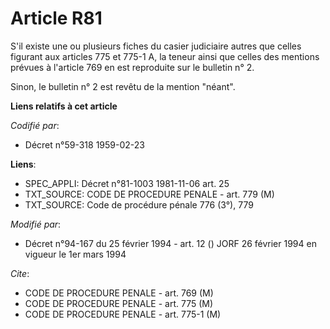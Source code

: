 # Article R81

S'il existe une ou plusieurs fiches du casier judiciaire autres que celles figurant aux articles 775 et 775-1 A, la teneur
ainsi que celles des mentions prévues à l'article 769 en est reproduite sur le bulletin n° 2.

Sinon, le bulletin n° 2 est revêtu de la mention "néant".

**Liens relatifs à cet article**

_Codifié par_:

  - Décret n°59-318 1959-02-23

**Liens**:

  - SPEC_APPLI: Décret n°81-1003 1981-11-06 art. 25
  - TXT_SOURCE: CODE DE PROCEDURE PENALE - art. 779 (M)
  - TXT_SOURCE: Code de procédure pénale 776 (3°), 779

_Modifié par_:

  - Décret n°94-167 du 25 février 1994 - art. 12 () JORF 26 février 1994 en vigueur le 1er mars 1994

_Cite_:

  - CODE DE PROCEDURE PENALE - art. 769 (M)
  - CODE DE PROCEDURE PENALE - art. 775 (M)
  - CODE DE PROCEDURE PENALE - art. 775-1 (M)
